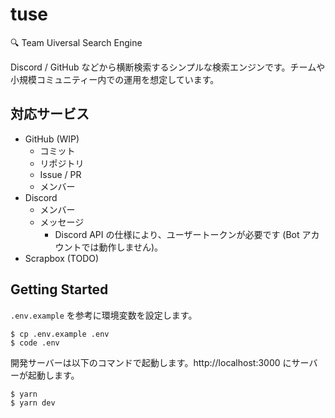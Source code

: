 # tuse

🔍 Team Uiversal Search Engine

Discord / GitHub などから横断検索するシンプルな検索エンジンです。チームや小規模コミュニティー内での運用を想定しています。

## 対応サービス

- GitHub (WIP)
  - コミット
  - リポジトリ
  - Issue / PR
  - メンバー
- Discord
  - メンバー
  - メッセージ
    - Discord API の仕様により、ユーザートークンが必要です (Bot アカウントでは動作しません)。
- Scrapbox (TODO)

## Getting Started

`.env.example` を参考に環境変数を設定します。

```console
$ cp .env.example .env
$ code .env
```

開発サーバーは以下のコマンドで起動します。http://localhost:3000 にサーバーが起動します。

```console
$ yarn
$ yarn dev
```
